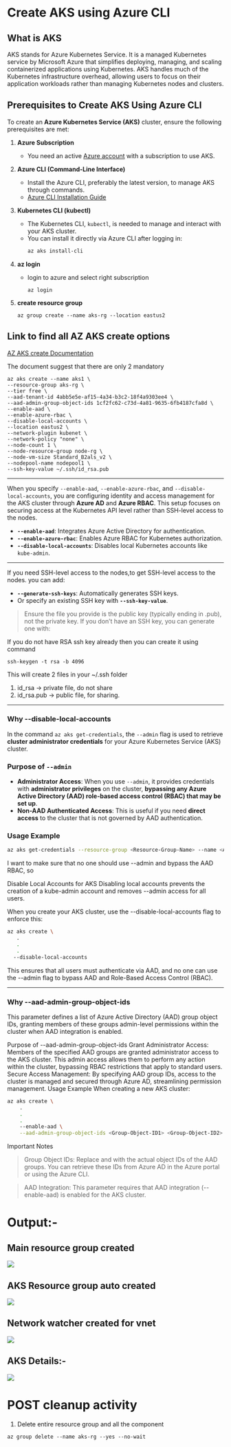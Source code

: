 # Create AKS using Azure CLI

## What is AKS
AKS stands for Azure Kubernetes Service. It is a managed Kubernetes service by Microsoft Azure that simplifies deploying, managing, and scaling containerized applications using Kubernetes. AKS handles much of the Kubernetes infrastructure overhead, allowing users to focus on their application workloads rather than managing Kubernetes nodes and clusters.

## Prerequisites to Create AKS Using Azure CLI

To create an **Azure Kubernetes Service (AKS)** cluster, ensure the following prerequisites are met:

1. **Azure Subscription**  
   - You need an active [Azure account](https://azure.microsoft.com/free/) with a subscription to use AKS.

2. **Azure CLI (Command-Line Interface)**  
   - Install the Azure CLI, preferably the latest version, to manage AKS through commands.  
   - [Azure CLI Installation Guide](https://docs.microsoft.com/cli/azure/install-azure-cli)

3. **Kubernetes CLI (kubectl)**  
   - The Kubernetes CLI, `kubectl`, is needed to manage and interact with your AKS cluster.
   - You can install it directly via Azure CLI after logging in:
     ```bash
     az aks install-cli
     ```
3. **az login**  
   - login to azure and select right subscription
     ```
     az login
     ```
4. **create resource group**
    ```
    az group create --name aks-rg --location eastus2
    ```

## Link to find all AZ AKS create options 
[AZ AKS create Documentation](https://learn.microsoft.com/en-us/cli/azure/aks?view=azure-cli-latest#az-aks-create)

The document suggest that there are only 2 mandatory 

```
az aks create --name aks1 \
--resource-group aks-rg \
--tier free \
--aad-tenant-id 4abb5e5e-af15-4a34-b3c2-18f4a9303ee4 \
--aad-admin-group-object-ids 1cf2fc62-c73d-4a81-9635-6fb4187cfa8d \
--enable-aad \
--enable-azure-rbac \
--disable-local-accounts \
--location eastus2 \
--network-plugin kubenet \
--network-policy "none" \
--node-count 1 \
--node-resource-group node-rg \
--node-vm-size Standard_B2als_v2 \
--nodepool-name nodepool1 \
--ssh-key-value ~/.ssh/id_rsa.pub
```

------------
When you specify `--enable-aad`, `--enable-azure-rbac`, and `--disable-local-accounts`, you are configuring identity and access management for the AKS cluster through **Azure AD** and **Azure RBAC**. This setup focuses on securing access at the Kubernetes API level rather than SSH-level access to the nodes.

- **`--enable-aad`**: Integrates Azure Active Directory for authentication.
- **`--enable-azure-rbac`**: Enables Azure RBAC for Kubernetes authorization.
- **`--disable-local-accounts`**: Disables local Kubernetes accounts like `kube-admin`.

------------
If you need SSH-level access to the nodes,to get SSH-level access to the nodes. you can add:
- **`--generate-ssh-keys`**: Automatically generates SSH keys.
- Or specify an existing SSH key with **`--ssh-key-value`**.
> Ensure the file you provide is the public key (typically ending in .pub), not the private key. If you don’t have an SSH key, you can generate one with:

If you do not have RSA ssh key already then you can create it using command 

```
ssh-keygen -t rsa -b 4096
```

This will create 2 files in your ~/.ssh folder 

1. id_rsa -> private file, do not share
2. id_rsa.pub -> public file, for sharing.
-------------

### Why --disable-local-accounts

In the command `az aks get-credentials`, the `--admin` flag is used to retrieve **cluster administrator credentials** for your Azure Kubernetes Service (AKS) cluster.

### Purpose of `--admin`
- **Administrator Access**: When you use `--admin`, it provides credentials with **administrator privileges** on the cluster, **bypassing any Azure Active Directory (AAD) role-based access control (RBAC) that may be set up**.
- **Non-AAD Authenticated Access**: This is useful if you need **direct access** to the cluster that is not governed by AAD authentication.

### Usage Example
```bash
az aks get-credentials --resource-group <Resource-Group-Name> --name <AKS-Cluster-Name> --admin
```

I want to make sure that no one should use --admin and bypass the AAD RBAC, so 

Disable Local Accounts for AKS
Disabling local accounts prevents the creation of a kube-admin account and removes --admin access for all users.

When you create your AKS cluster, use the --disable-local-accounts flag to enforce this:

```bash
az aks create \
   .
   .
   .
  --disable-local-accounts
```
This ensures that all users must authenticate via AAD, and no one can use the --admin flag to bypass AAD and Role-Based Access Control (RBAC).

-------------

### Why --aad-admin-group-object-ids

This parameter defines a list of Azure Active Directory (AAD) group object IDs, granting members of these groups admin-level permissions within the cluster when AAD integration is enabled.

Purpose of --aad-admin-group-object-ids
Grant Administrator Access: Members of the specified AAD groups are granted administrator access to the AKS cluster. This admin access allows them to perform any action within the cluster, bypassing RBAC restrictions that apply to standard users.
Secure Access Management: By specifying AAD group IDs, access to the cluster is managed and secured through Azure AD, streamlining permission management.
Usage Example
When creating a new AKS cluster:

```bash
az aks create \
    .
    .
    .
    --enable-aad \
    --aad-admin-group-object-ids <Group-Object-ID1> <Group-Object-ID2>
```

Important Notes
> Group Object IDs: Replace <Group-Object-ID1> and <Group-Object-ID2> with the actual object IDs of the AAD groups. You can retrieve these IDs from Azure AD in the Azure portal or using the Azure CLI.

> AAD Integration: This parameter requires that AAD integration (--enable-aad) is enabled for the AKS cluster.

# Output:- 

## Main resource group created
![](images/2024-10-26-16-22-14.png)

## AKS Resource group auto created
![](images/2024-10-26-16-23-26.png)

## Network watcher created for vnet
![](images/2024-10-26-16-24-30.png)

## AKS Details:- 
![](images/2024-10-26-16-25-29.png)

# POST cleanup activity

1. Delete entire resource group and all the component

```
az group delete --name aks-rg --yes --no-wait
```